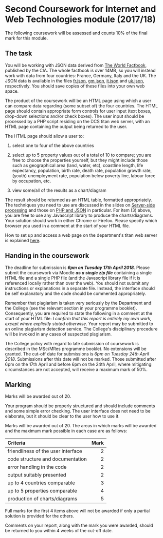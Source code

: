 # Second Coursework for Internet and Web Technologies module (2017/18)
The following coursework will be assessed and counts 10% of the final mark for this module.

## The task
You will be working with JSON data derived from [The World Factbook](https://www.cia.gov/library/publications/the-world-factbook/), published by the CIA. The whole factbook is over 14MB, so you will instead work with data from four countries: France, Germany, Italy and the UK. The JSON data is available in the files [fr.json](http://www.dcs.bbk.ac.uk/~ptw/teaching/IWT/coursework/fr.json), [gm.json](http://www.dcs.bbk.ac.uk/~ptw/teaching/IWT/coursework/gm.json), [it.json](http://www.dcs.bbk.ac.uk/~ptw/teaching/IWT/coursework/it.json) and [uk.json](http://www.dcs.bbk.ac.uk/~ptw/teaching/IWT/coursework/uk.json), respectively. You should save copies of these files into your own web space.

The product of the coursework will be an HTML page using which a user can compare data regarding (some subset of) the four countries. The HTML page should contain appropriate form controls for user input (text boxes, drop-down selections and/or check boxes). The user input should be processed by a PHP script residing on the DCS titan web server, with an HTML page containing the output being returned to the user.

The HTML page should allow a user to:

1. select one to four of the above countries

2. select up to 5 property values out of a total of 10 to compare; you are free to choose the properties yourself, but they might include those such as geographical area (land, water, etc), coastline length, life expectancy, population, birth rate, death rate, population growth rate, (youth) unemployment rate, population below poverty line, labour force by occupation, etc.

3. view some/all of the results as a chart/diagram

The result should be returned as an HTML table, formatted appropriately. The techniques you need to use are discussed in the slides on [Server-side processing](http://www.dcs.bbk.ac.uk/~ptw/teaching/IWT/server/server.html) and those on <a href="http://www.dcs.bbk.ac.uk/~ptw/teaching/IWT/server/server.html#(20)">PHP and JSON</a> in particular. For item (3) above, you are free to use any Javascript library to produce the charts/diagrams. Your solution should work in either Chrome or Firefox. Please specify which browser you used in a comment at the start of your HTML file.

How to set up and access a web page on the department's titan web server is explained [here](https://www.dcs.bbk.ac.uk/intranet/index.php/Create_a_personal_web_page).

## Handing in the coursework
The deadline for submission is _**6pm on Tuesday 17th April 2018**_. Please submit the coursework via Moodle _**as a single zip file**_ containing a single HTML file and a single PHP file (and the Javascript library file if it is referenced locally rather than over the web). You should not submit any instructions or explanations in a separate file. Instead, the interface should be self explanatory and the code should be commented appropriately.

Remember that plagiarism is taken very seriously by the Department and the College (see the relevant section in your programme booklet). Consequently, you are required to state the following in a comment at the start of your HTML file: _I confirm that this report is entirely my own work, except where explicitly stated otherwise_. Your report may be submitted to an online plagiarism detection service. The College's disciplinary procedure will be invoked in any cases of suspected plagiarism.

The College policy with regard to late submission of coursework is described in the MSc/MRes programme booklet. No extensions will be granted. The cut-off date for submissions is _6pm on Tuesday 24th April 2018_. Submissions after this date will not be marked. Those submitted after 6pm on the 17th April and before 6pm on the 24th April, where mitigating circumstances are not accepted, will receive a maximum mark of 50%.

## Marking
Marks will be awarded out of 20.

Your program should be properly structured and should include comments and some simple error checking. The user interface does not need to be elaborate, but it should be clear to the user how to use it.

Marks will be awarded out of 20. The areas in which marks will be awarded and the maximum mark possible in each case are as follows:

|Criteria                          |Mark|
|:---------------------------------|---:|
|friendliness of the user interface|  2 |
|code structure and documentation  |  2 |
|error handling in the code        |  2 |
|output suitably presented         |  2 |
|up to 4 countries comparable      |  3 |
|up to 5 properties comparable     |  4 |
|production of charts/diagrams     |  5 |

Full marks for the first 4 items above will not be awarded if only a partial solution is provided for the others.

Comments on your report, along with the mark you were awarded, should be returned to you within 4 weeks of the cut-off date.
